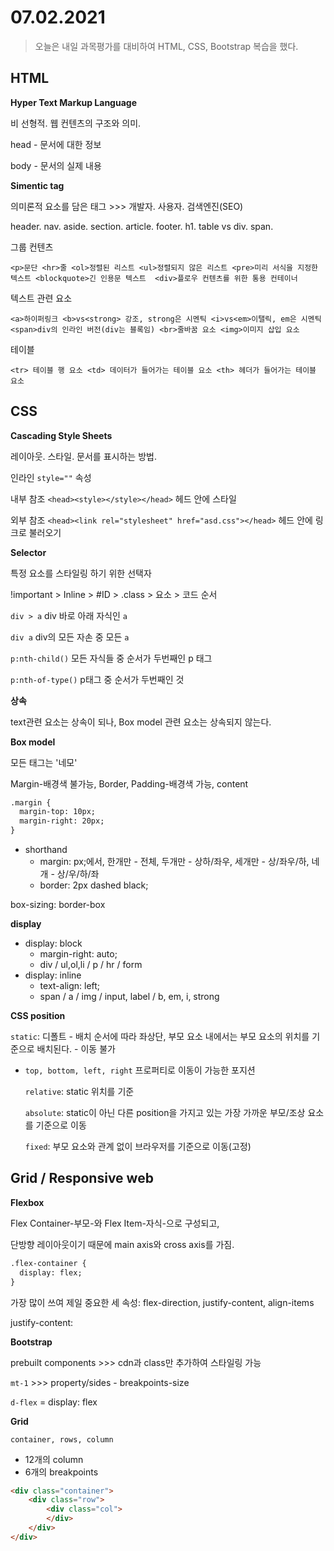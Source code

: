 # 07.02.2021

> 오늘은 내일 과목평가를 대비하여 HTML, CSS, Bootstrap 복습을 했다.



## HTML

**Hyper Text Markup Language**

비 선형적. 웹 컨텐츠의 구조와 의미. 



head - 문서에 대한 정보

body - 문서의 실제 내용



**Simentic tag** 

의미론적 요소를 담은 태그 >>> 개발자. 사용자. 검색엔진(SEO)

header. nav. aside. section. article. footer. h1. table vs div. span.



그룹 컨텐츠

`<p>문단 <hr>줄 <ol>정렬된 리스트 <ul>정렬되지 않은 리스트 <pre>미리 서식을 지정한 텍스트 <blockquote>긴 인용문 텍스트  <div>플로우 컨텐츠를 위한 통용 컨테이너`



텍스트 관련 요소

`<a>하이퍼링크 <b>vs<strong> 강조, strong은 시멘틱 <i>vs<em>이탤릭, em은 시멘틱 <span>div의 인라인 버전(div는 블록임) <br>줄바꿈 요소 <img>이미지 삽입 요소`



테이블

`<tr> 테이블 행 요소 <td> 데이터가 들어가는 테이블 요소 <th> 헤더가 들어가는 테이블 요소`



## CSS

**Cascading Style Sheets**

레이아웃. 스타일. 문서를 표시하는 방법.



인라인 `style=""` 속성

내부 참조 `<head><style></style></head>` 헤드 안에 스타일

외부 참조 `<head><link rel="stylesheet" href="asd.css"></head>` 헤드 안에 링크로 불러오기



**Selector**

특정 요소를 스타일링 하기 위한 선택자

!important > Inline > #ID > .class > 요소 > 코드 순서 

`div > a` div 바로 아래 자식인 `a`

`div a`  div의 모든 자손 중 모든 `a`

`p:nth-child()` 모든 자식들 중 순서가 두번째인 p 태그

`p:nth-of-type()` p태그 중 순서가 두번째인 것



**상속**

text관련 요소는 상속이 되나, Box model 관련 요소는 상속되지 않는다.



**Box model**

모든 태그는 '네모'

Margin-배경색 불가능, Border, Padding-배경색 가능, content

```html
.margin {
  margin-top: 10px;
  margin-right: 20px;
}
```



- shorthand
  - margin: px;에서, 한개만 - 전체, 두개만 - 상하/좌우, 세개만 - 상/좌우/하, 네개 - 상/우/하/좌
  - border: 2px dashed black;



box-sizing: border-box



**display**

- display: block
  - margin-right: auto;
  - div / ul,ol,li / p / hr / form
- display: inline
  - text-align: left; 
  - span / a / img / input, label / b, em, i, strong



**CSS position**

`static`: 디폴트 - 배치 순서에 따라 좌상단, 부모 요소 내에서는 부모 요소의 위치를 기준으로 배치된다. - 이동 불가

- `top, bottom, left, right` 프로퍼티로 이동이 가능한 포지션

  `relative`: static 위치를 기준

  `absolute`: static이 아닌 다른 position을 가지고 있는 가장 가까운 부모/조상 요소를 기준으로 이동

  `fixed`: 부모 요소와 관계 없이 브라우저를 기준으로 이동(고정)



## Grid / Responsive web



**Flexbox**

Flex Container-부모-와 Flex Item-자식-으로 구성되고,

단방향 레이아웃이기 때문에 main axis와 cross axis를 가짐.

```html
.flex-container {
  display: flex;
}
```

가장 많이 쓰여 제일 중요한 세 속성: flex-direction, justify-content, align-items

justify-content: 

 

**Bootstrap**

prebuilt components >>> cdn과 class만 추가하여 스타일링 가능

`mt-1` >>> property/sides - breakpoints-size

`d-flex` = display: flex



**Grid**

`container, rows, column`

- 12개의 column
- 6개의 breakpoints

```html
<div class="container">
    <div class="row">
        <div class="col">
        </div>
    </div>
</div>
```



